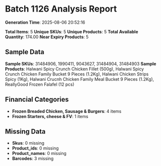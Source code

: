 # Batch 1126 Analysis Report

**Generation Time**: 2025-08-06 20:52:16

**Total Items**: 5
**Unique SKUs**: 5
**Unique Products**: 5
**Total Available Quantity**: 174.00
**Near Expiry Products**: 5

## Sample Data
**Sample SKUs**: 31484906, 1990411, 9043627, 31484904, 31484903
**Sample Products**: Halwani Spicy Crunch Chicken Fillet (500g), Halwani Spicy Crunch Chicken Family Bucket 9 Pieces (1.2Kg), Halwani Chicken Strips Spicy (1Kg), Halwani Crucnh Chicken Family Meal Bucket 9 Pieces (1.2Kg), ReallyGood Frozen Falafel (12 pcs)

## Financial Categories
- **Frozen Breaded Chicken, Sausage & Burgers**: 4 items
- **Frozen Starters, cheese & FV**: 1 items

## Missing Data
- **Skus**: 0 missing
- **Product_ids**: 0 missing
- **Product_names**: 0 missing
- **Barcodes**: 3 missing
